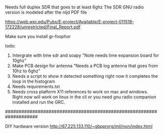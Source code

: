 Needs full duplex SDR that goes to at least 6ghz
The SDR GNU radio version is modeled after the nljd PDF file

https://web.wpi.edu/Pubs/E-project/Available/E-project-011518-172228/unrestricted/Final_Report.pdf

Make sure you install gr-fosphor 

todo: 
1. Intergrate with lime sdr and soapy "Note needs lime expansion board for 10ghz"
2. Make PCB design for antenna "Needs a PCB log antenna that goes from 10hz to 6ghz"
3. Needs a script to show it detected something right now it completes the loop in the histogram
4. Needs requirements.txt
5. Needs cross platform X11 references to work on mac and windows. Right now will work on linux in the cli or you need gnu radio companion installed and run the GRC.


####################################################################

DIY hardware version
http://67.225.133.110/~gbpprorg/mil/non/index.html